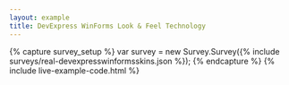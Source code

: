 ```yaml
---
layout: example
title: DevExpress WinForms Look & Feel Technology
---
```

{% capture survey_setup %}
        var survey = new Survey.Survey({% include surveys/real-devexpresswinformsskins.json %});
{% endcapture %}
{% include live-example-code.html %}